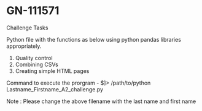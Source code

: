 # GN-111571
Challenge Tasks

Python file with the functions as below using python pandas libraries appropriately.

1. Quality control
2. Combining CSVs
3. Creating simple HTML pages

Command to execute the prorgram - 
$]> /path/to/python Lastname_Firstname_A2_challenge.py

Note : Please change the above filename with the last name and first name


